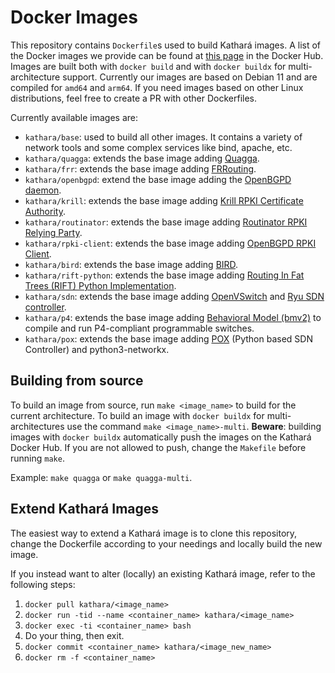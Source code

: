 # Docker Images

This repository contains `Dockerfile`s used to build Kathará images. A list of the Docker images we provide can be found at [this page](https://hub.docker.com/u/kathara/) in the Docker Hub.
Images are built both with `docker build` and with `docker buildx` for multi-architecture support.
Currently our images are based on Debian 11 and are compiled for `amd64` and `arm64`.
If you need images based on other Linux distributions, feel free to create a PR with other Dockerfiles.

Currently available images are:
- `kathara/base`: used to build all other images. It contains a variety of network tools and some complex services like bind, apache, etc.
- `kathara/quagga`: extends the base image adding [Quagga](https://www.nongnu.org/quagga/).
- `kathara/frr`: extends the base image adding [FRRouting](https://frrouting.org/).
- `kathara/openbgpd`: extend the base image adding the [OpenBGPD daemon](https://www.openbgpd.org/).
- `kathara/krill`: extends the base image adding [Krill RPKI Certificate Authority](https://www.nlnetlabs.nl/projects/rpki/krill/).
- `kathara/routinator`: extends the base image adding [Routinator RPKI Relying Party](https://www.nlnetlabs.nl/projects/rpki/routinator/).
- `kathara/rpki-client`: extends the base image adding [OpenBGPD RPKI Client](https://www.rpki-client.org).
- `kathara/bird`: extends the base image adding [BIRD](https://bird.network.cz/).
- `kathara/rift-python`: extends the base image adding [Routing In Fat Trees (RIFT) Python Implementation](https://github.com/brunorijsman/rift-python).
- `kathara/sdn`: extends the base image adding [OpenVSwitch](https://www.openvswitch.org/) and [Ryu SDN controller](https://osrg.github.io/ryu/).
- `kathara/p4`: extends the base image adding [Behavioral Model (bmv2)](https://github.com/p4lang/behavioral-model) to compile and run P4-compliant programmable switches.
- `kathara/pox`: extends the base image adding [POX](https://github.com/noxrepo/pox) (Python based SDN Controller) and python3-networkx.


## Building from source
To build an image from source, run `make <image_name>` to build for the current architecture.
To build an image with `docker buildx` for multi-architectures use the command `make <image_name>-multi`.
**Beware**: building images with `docker buildx` automatically push the images on the Kathará Docker Hub. If you are not allowed to push, change the `Makefile` before running `make`.

Example: `make quagga` or `make quagga-multi`.

## Extend Kathará Images

The easiest way to extend a Kathará image is to clone this repository, change the Dockerfile according to your needings and locally build the new image.

If you instead want to alter (locally) an existing Kathará image, refer to the following steps:
1. `docker pull kathara/<image_name>`
2. `docker run -tid --name <container_name> kathara/<image_name>`
3. `docker exec -ti <container_name> bash`
4. Do your thing, then exit.
5. `docker commit <container_name> kathara/<image_new_name>`
6. `docker rm -f <container_name>`
